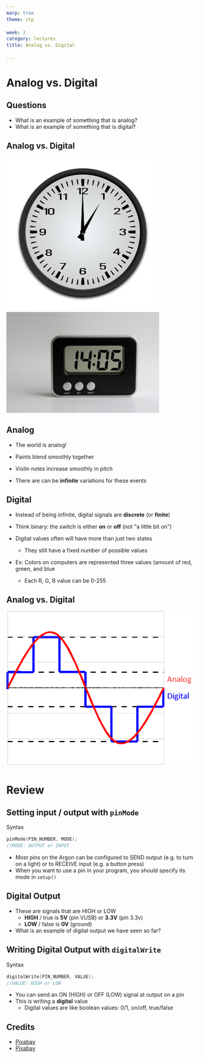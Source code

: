 ```yaml
---
marp: true
theme: itp

week: 2
category: lectures
title: Analog vs. Digital

---
```


<!-- headingDivider: 2 -->

# Analog vs. Digital

## Questions

* What is an example of something that is analog?
* What is an example of something that is digital?

## Analog vs. Digital
<img src="lecture_analog_vs_digital.assets/analog-clock-1295631_960_720-1565746786122.png" alt="analog clock" style="width:400px" /><img src="lecture_analog_vs_digital.assets/clock-997589_960_720.jpg" alt="digital clock" style="width:400px" />

## Analog

* The world is analog!

* Paints blend smoothly together

* Violin notes increase smoothly in pitch

* There are can be **infinite** variations for these events


## Digital

* Instead of being infinite, digital signals are **discrete** (or **finite**)

* Think binary: the switch is either **on** or **off** (not "a little bit on")

* Digital values often will have more than just two states
    - They still have a fixed number of possible values
* Ex: Colors on computers are represented three values (amount of red, green, and blue
    - Each R, G, B value can be 0-255

## Analog vs. Digital 

<img src="lecture_analog_vs_digital.assets/analog_comparison.png" style="width:525px" />

# Review

## Setting input / output with `pinMode` 

Syntax

```c++
pinMode(PIN_NUMBER, MODE);
//MODE: OUTPUT or INPUT
```

* Most pins on the Argon can be configured to SEND output (e.g. to turn on a light) or to RECEIVE input (e.g. a button press)
* When you want to use a pin in your program, you should specify its mode in `setup()`

## Digital Output

* These are signals that are HIGH or LOW
  - **HIGH** / true is **5V** (pin VUSB) or **3.3V** (pin 3.3v)
  - **LOW** / false is **0V** (ground)
* What is an example of digital output we have seen so far?

<!-- LED -->

## Writing Digital Output with `digitalWrite` 

Syntax

```c++
digitalWrite(PIN_NUMBER, VALUE);
//VALUE: HIGH or LOW
```

* You can send an ON (HIGH) or OFF (LOW) signal at output on a pin
* This is writing a **digital** value
  - Digital values are like boolean values: 0/1, on/off, true/false

## Credits

- [Pixabay](https://pixabay.com/photos/clock-alarm-clock-brick-clock-face-997589/)
- [Pixabay](https://pixabay.com/vectors/analog-clock-clock-time-1295631/)